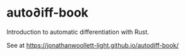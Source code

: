 # auto∂iff-book

Introduction to automatic differentiation with Rust.

See at https://jonathanwoollett-light.github.io/autodiff-book/
